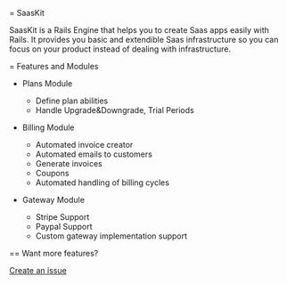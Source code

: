 = SaasKit

SaasKit is a Rails Engine that helps you to create Saas apps easily with Rails. It provides you basic and
extendible Saas infrastructure so you can focus on your product instead of dealing with infrastructure.
 
= Features and Modules

* Plans Module
  * Define plan abilities
  * Handle Upgrade&Downgrade, Trial Periods
* Billing Module
  * Automated invoice creator
  * Automated emails to customers
  * Generate invoices
  * Coupons
  * Automated handling of billing cycles
  
* Gateway Module
  * Stripe Support
  * Paypal Support
  * Custom gateway implementation support
  
  
== Want more features? 

[Create an issue](https://github.com/codexity/saas_kit/issues/new)

